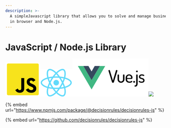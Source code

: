 ```yaml
---
description: >-
  A simpleJavascript library that allows you to solve and manage business rules
  in browser and Node.js.
---
```


# JavaScript / Node.js Library

![](<../../.gitbook/assets/image (172) (1).png>)![](<../../.gitbook/assets/1200px-React.svg (1).png>)![](<../../.gitbook/assets/vuejs-ar21 (1).svg>)![](../../.gitbook/assets/1280px-Node.js\_logo.svg.png)

{% embed url="https://www.npmjs.com/package/@decisionrules/decisionrules-js" %}

{% embed url="https://github.com/decisionrules/decisionrules-js" %}
